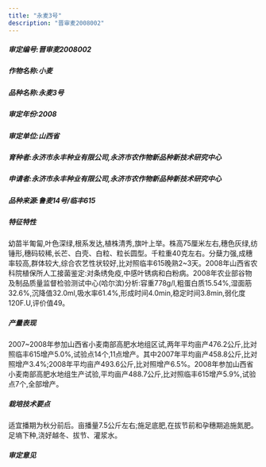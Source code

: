 ```yaml
---
title: "永麦3号"
description: "晋审麦2008002"
---
```

##### 审定编号:晋审麦2008002

##### 作物名称:小麦

##### 品种名称:永麦3号

##### 审定年份:2008

##### 审定单位:山西省

##### 育种者:永济市永丰种业有限公司,永济市农作物新品种新技术研究中心

##### 申请者:永济市永丰种业有限公司,永济市农作物新品种新技术研究中心

##### 品种来源:鲁麦14号/临丰615

##### 特征特性
幼苗半匍匐,叶色深绿,根系发达,植株清秀,旗叶上举。株高75厘米左右,穗色灰绿,纺锤形,穗码较稀,长芒、白壳、白粒、粒长圆型。千粒重40克左右。分蘖力强,成穗率较高,群体较大,综合农艺性状较好,比对照临丰615晚熟2~3天。2008年山西省农科院植保所人工接菌鉴定:对条绣免疫,中感叶锈病和白粉病。2008年农业部谷物及制品质量监督检验测试中心(哈尔滨)分析:容重778g/l,粗蛋白质15.54%,湿面筋32.6%,沉降值32.0ml,吸水率61.4%,形成时间4.0min,稳定时间3.8min,弱化度120F.U,评价值49。

##### 产量表现
2007~2008年参加山西省小麦南部高肥水地组区试,两年平均亩产476.2公斤,比对照临丰615增产5.0%,试验点14个,11点增产。其中2007年平均亩产458.8公斤,比对照增产3.4%;2008年平均亩产493.6公斤,比对照增产6.5%。2008年参加山西省小麦南部高肥水地组生产试验,平均亩产488.7公斤,比对照临丰615增产5.9%,试验点7个,全部增产。

##### 栽培技术要点
适宜播期为秋分前后。亩播量7.5公斤左右;施足底肥,在拔节前和孕穗期追施氮肥。足墒下种,浇好越冬、拔节、灌浆水。

##### 审定意见

